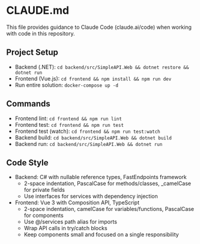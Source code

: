 # CLAUDE.md

This file provides guidance to Claude Code (claude.ai/code) when working with code in this repository.

## Project Setup
- Backend (.NET): `cd backend/src/SimpleAPI.Web && dotnet restore && dotnet run`
- Frontend (Vue.js): `cd frontend && npm install && npm run dev`
- Run entire solution: `docker-compose up -d`

## Commands
- Frontend lint: `cd frontend && npm run lint`
- Frontend test: `cd frontend && npm run test`
- Frontend test (watch): `cd frontend && npm run test:watch`
- Backend build: `cd backend/src/SimpleAPI.Web && dotnet build`
- Backend run: `cd backend/src/SimpleAPI.Web && dotnet run` 

## Code Style
- Backend: C# with nullable reference types, FastEndpoints framework
  - 2-space indentation, PascalCase for methods/classes, _camelCase for private fields
  - Use interfaces for services with dependency injection
- Frontend: Vue 3 with Composition API, TypeScript
  - 2-space indentation, camelCase for variables/functions, PascalCase for components
  - Use @/services path alias for imports
  - Wrap API calls in try/catch blocks
  - Keep components small and focused on a single responsibility